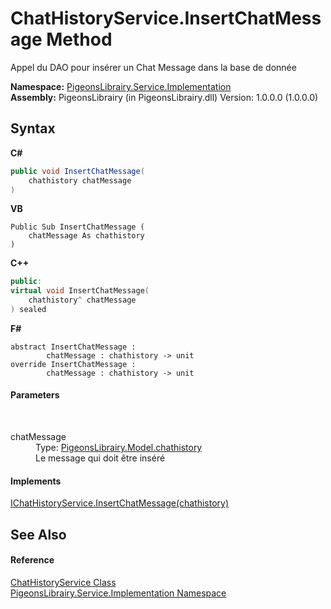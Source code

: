 # ChatHistoryService.InsertChatMessage Method 
 

Appel du DAO pour insérer un Chat Message dans la base de donnée

**Namespace:**&nbsp;<a href="61ea8cdd-bbb0-4640-7fbb-d4c259f85123">PigeonsLibrairy.Service.Implementation</a><br />**Assembly:**&nbsp;PigeonsLibrairy (in PigeonsLibrairy.dll) Version: 1.0.0.0 (1.0.0.0)

## Syntax

**C#**<br />
``` C#
public void InsertChatMessage(
	chathistory chatMessage
)
```

**VB**<br />
``` VB
Public Sub InsertChatMessage ( 
	chatMessage As chathistory
)
```

**C++**<br />
``` C++
public:
virtual void InsertChatMessage(
	chathistory^ chatMessage
) sealed
```

**F#**<br />
``` F#
abstract InsertChatMessage : 
        chatMessage : chathistory -> unit 
override InsertChatMessage : 
        chatMessage : chathistory -> unit 
```


#### Parameters
&nbsp;<dl><dt>chatMessage</dt><dd>Type: <a href="f6e3b8f2-5289-041c-bfed-7d1e9141308b">PigeonsLibrairy.Model.chathistory</a><br />Le message qui doit être inséré</dd></dl>

#### Implements
<a href="34a8f92f-00e8-0c2f-d5c0-4425dd47d4c2">IChatHistoryService.InsertChatMessage(chathistory)</a><br />

## See Also


#### Reference
<a href="16cba995-3019-73e1-a6c8-61a29fc66901">ChatHistoryService Class</a><br /><a href="61ea8cdd-bbb0-4640-7fbb-d4c259f85123">PigeonsLibrairy.Service.Implementation Namespace</a><br />